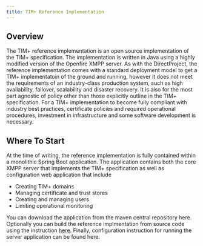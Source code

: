 ```yaml
---
title: TIM+ Reference Implementation
---
```


## Overview

The TIM+ reference implementation is an open source implementation of the TIM+ specification.  The implementation is written in Java using a highly modified version of the Openfire XMPP server.  As with the DirectProject, the reference implementation comes with a standard deployment model to get a TIM+ implementatoin of the ground and running, however it does not meet the requirements of an industry-class production system, such as high availability, failover, scalability and disaster recovery.  It is also for the most part agnostic of policy other than those explicitly outline in the TIM+ specification.  For a TIM+ implementation to become fully compliant with industry best practices, certificate policies and required operational procedures, investment in infrastructure and some software development is necessary.

## Where To Start

At the time of writing, the reference implementation is fully contained within a monolithic Spring Boot application.  The application contains both the core XMPP server that implements the TIM+ specification as well as configuration web application that include 
* Creating TIM+ domains
* Managing certificate and trust stores
* Creating and managing users
* Limiting operational monitoring

You can download the application from the maven central repository here.  Optionally you can build the reference implmentation from source code using the instruction [here](https://github.com/DirectStandards/timplus-ri-build/blob/master/README.md).  Finally, configuration instruction for running the server application can be found here.
